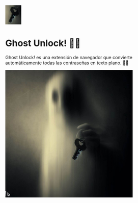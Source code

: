 


<img src="img/logo.png" class="img-fluid" alt="Example image" width="50" loading="lazy">

# Ghost Unlock! 👻🔑
Ghost Unlock! es una extensión de navegador que convierte automáticamente todas las contraseñas en texto plano.  👻🔑

<img src="img/hi.jpeg" class="img-fluid" alt="Example image" width="400" loading="lazy">
